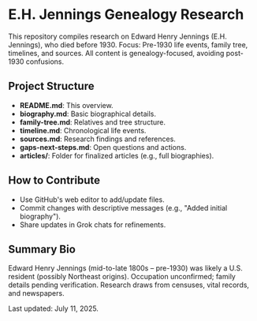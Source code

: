 # E.H. Jennings Genealogy Research

This repository compiles research on Edward Henry Jennings (E.H. Jennings), who died before 1930. Focus: Pre-1930 life events, family tree, timelines, and sources. All content is genealogy-focused, avoiding post-1930 confusions.

## Project Structure
- **README.md**: This overview.
- **biography.md**: Basic biographical details.
- **family-tree.md**: Relatives and tree structure.
- **timeline.md**: Chronological life events.
- **sources.md**: Research findings and references.
- **gaps-next-steps.md**: Open questions and actions.
- **articles/**: Folder for finalized articles (e.g., full biographies).

## How to Contribute
- Use GitHub's web editor to add/update files.
- Commit changes with descriptive messages (e.g., "Added initial biography").
- Share updates in Grok chats for refinements.

## Summary Bio
Edward Henry Jennings (mid-to-late 1800s – pre-1930) was likely a U.S. resident (possibly Northeast origins). Occupation unconfirmed; family details pending verification. Research draws from censuses, vital records, and newspapers.

Last updated: July 11, 2025.
